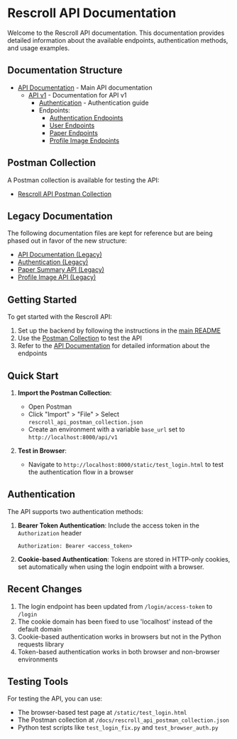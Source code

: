 # Rescroll API Documentation

Welcome to the Rescroll API documentation. This documentation provides detailed information about the available endpoints, authentication methods, and usage examples.

## Documentation Structure

- [API Documentation](api/index.md) - Main API documentation
  - [API v1](api/v1/index.md) - Documentation for API v1
    - [Authentication](api/v1/authentication.md) - Authentication guide
    - Endpoints:
      - [Authentication Endpoints](api/v1/endpoints/auth.md)
      - [User Endpoints](api/v1/endpoints/users.md)
      - [Paper Endpoints](api/v1/endpoints/papers.md)
      - [Profile Image Endpoints](api/v1/endpoints/profile_images.md)

## Postman Collection

A Postman collection is available for testing the API:
- [Rescroll API Postman Collection](rescroll_api_postman_collection.json)

## Legacy Documentation

The following documentation files are kept for reference but are being phased out in favor of the new structure:
- [API Documentation (Legacy)](api_documentation.md)
- [Authentication (Legacy)](authentication.md)
- [Paper Summary API (Legacy)](paper_summary_api.md)
- [Profile Image API (Legacy)](profile_image_api.md)

## Getting Started

To get started with the Rescroll API:

1. Set up the backend by following the instructions in the [main README](../README.md)
2. Use the [Postman Collection](rescroll_api_postman_collection.json) to test the API
3. Refer to the [API Documentation](api/index.md) for detailed information about the endpoints

## Quick Start

1. **Import the Postman Collection**:
   - Open Postman
   - Click "Import" > "File" > Select `rescroll_api_postman_collection.json`
   - Create an environment with a variable `base_url` set to `http://localhost:8000/api/v1`

2. **Test in Browser**:
   - Navigate to `http://localhost:8000/static/test_login.html` to test the authentication flow in a browser

## Authentication

The API supports two authentication methods:

1. **Bearer Token Authentication**: Include the access token in the `Authorization` header
   ```
   Authorization: Bearer <access_token>
   ```

2. **Cookie-based Authentication**: Tokens are stored in HTTP-only cookies, set automatically when using the login endpoint with a browser.

## Recent Changes

1. The login endpoint has been updated from `/login/access-token` to `/login`
2. The cookie domain has been fixed to use 'localhost' instead of the default domain
3. Cookie-based authentication works in browsers but not in the Python requests library
4. Token-based authentication works in both browser and non-browser environments

## Testing Tools

For testing the API, you can use:
- The browser-based test page at `/static/test_login.html`
- The Postman collection at `/docs/rescroll_api_postman_collection.json`
- Python test scripts like `test_login_fix.py` and `test_browser_auth.py` 